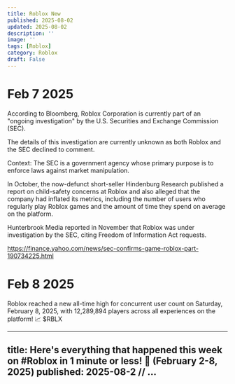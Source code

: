 ```yaml
---
title: Roblox New
published: 2025-08-02
updated: 2025-08-02
description: ''
image: ''
tags: [Roblox]
category: Roblox
draft: False
---
```


# Feb 7 2025
According to Bloomberg, Roblox Corporation is currently part of an "ongoing investigation" by the U.S. Securities and Exchange Commission (SEC).

The details of this investigation are currently unknown as both Roblox and the SEC declined to comment.

Context: The SEC is a government agency whose primary purpose is to enforce laws against market manipulation.

In October, the now-defunct short-seller Hindenburg Research published a report on child-safety concerns at Roblox and also alleged that the company had inflated its metrics, including the number of users who regularly play Roblox games and the amount of time they spend on average on the platform.

Hunterbrook Media reported in November that Roblox was under investigation by the SEC, citing Freedom of Information Act requests.

https://finance.yahoo.com/news/sec-confirms-game-roblox-part-190734225.html

# Feb 8 2025
Roblox reached a new all-time high for concurrent user count on Saturday, February 8, 2025, with 12,289,894 players across all experiences on the platform! 📈 $RBLX

---
title: Here's everything that happened this week on #Roblox in 1 minute or less! 🔁 (February 2-8, 2025)
published: 2025-08-2
// ...
---

<iframe width="100%" height="468"https://x.com/i/status/1888362174235480249" title="Twitter" frameborder="0" allowfullscreen></iframe>
